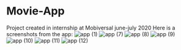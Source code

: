 # Movie-App
Project created in internship at Mobiversal june-july 2020
Here is a screenshots from the app:
![app (1)](https://user-images.githubusercontent.com/50969642/114272877-9424c200-9a20-11eb-9765-385913788951.jpg)
![app (7)](https://user-images.githubusercontent.com/50969642/114272880-95ee8580-9a20-11eb-892d-5b53e014f893.jpg)
![app (8)](https://user-images.githubusercontent.com/50969642/114272881-96871c00-9a20-11eb-8ec5-b0a1b7fac859.jpg)
![app (9)](https://user-images.githubusercontent.com/50969642/114272883-98e97600-9a20-11eb-8d75-8095aa030b20.jpg)
![app (10)](https://user-images.githubusercontent.com/50969642/114272887-9b4bd000-9a20-11eb-8a38-472fdf9c949b.jpg)
![app (11)](https://user-images.githubusercontent.com/50969642/114272890-9c7cfd00-9a20-11eb-954e-e389292db964.jpg)
![app (12)](https://user-images.githubusercontent.com/50969642/114272895-9d159380-9a20-11eb-8487-29d6080da606.jpg)

